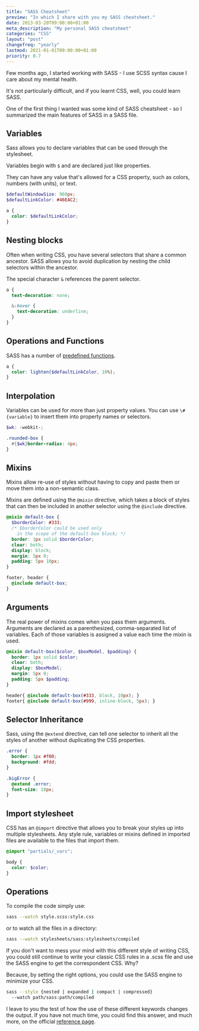 ```yaml
---
title: "SASS Cheatsheet"
preview: "In which I share with you my SASS cheatsheet."
date: 2013-03-20T09:00:00+01:00
meta_description: "My personal SASS cheatsheet"
categories: "CSS"
layout: "post"
changefreq: "yearly"
lastmod: 2021-01-01T09:00:00+01:00
priority: 0.7
---
```


Few months ago, I started working with SASS - I use SCSS syntax cause I care about my mental health.

It's not particularly difficult, and if you learnt CSS, well, you could learn SASS.

One of the first thing I wanted was some kind of SASS cheatsheet - so I summarized the main features of SASS in a SASS file.

## Variables

Sass allows you to declare variables that can be used through the stylesheet.

Variables begin with `$` and are declared just like properties.

They can have any value that's allowed for a CSS property, such as colors, numbers (with units), or text.

```scss
$defaultWindowSize: 960px;
$defaultLinkColor: #46EAC2;

a {
  color: $defaultLinkColor;
}
```

## Nesting blocks

Often when writing CSS, you have several selectors that share a common ancestor.
SASS allows you to avoid duplication by nesting the child selectors within the ancestor.

The special character `&` references the parent selector.

```scss
a {
  text-decoration: none;

  &:hover { 
    text-decoration: underline; 
  }
}
```

## Operations and Functions

SASS has a number of [predefined functions](http://sass-lang.com/docs/yardoc/Sass/Script/Functions.html).

```scss
a {
  color: lighten($defaultLinkColor, 10%);
}
```

## Interpolation

Variables can be used for more than just property values. You can use `\#{variable}` to insert them into property names or selectors.

```scss
$wk: -webkit-;

.rounded-box {
  #{$wk}border-radius: 4px;
}
```

## Mixins

Mixins allow re-use of styles without having to copy and paste them or move them into a non-semantic class.

Mixins are defined using the `@mixin` directive, which takes a block of styles that can then be included in another selector using the `@include` directive.

```scss
@mixin default-box {
  $borderColor: #333;
  /* $borderColor could be used only
    in the scope of the default-box block; */
  border: 1px solid $borderColor;
  clear: both;
  display: block;
  margin: 5px 0;
  padding: 5px 10px;
}

footer, header {
  @include default-box; 
}
```

## Arguments

The real power of mixins comes when you pass them arguments.
Arguments are declared as a parenthesized, comma-separated list of variables.
Each of those variables is assigned a value each time the mixin is used.

```scss
@mixin default-box($color, $boxModel, $padding) {
  border: 1px solid $color;
  clear: both;
  display: $boxModel;
  margin: 5px 0;
  padding: 5px $padding;
}

header{ @include default-box(#333, block, 10px); }
footer{ @include default-box(#999, inline-block, 5px); }
```

## Selector Inheritance

Sass, using the `@extend` directive, can tell one selector to inherit all the styles of another without duplicating the CSS properties.

```scss
.error {
  border: 1px #f00;
  background: #fdd;
}

.bigError {
  @extend .error;
  font-size: 18px;
}
```

## Import stylesheet

CSS has an `@import` directive that allows you to break your styles up into multiple stylesheets.
Any style rule, variables or mixins defined in imported files are available to the files that import them.

```scss
@import "partials/_vars";

body {
  color: $color;
}
```

## Operations

To compile the code simply use:

```bash
sass --watch style.scss:style.css
```

or to watch all the files in a directory:

```bash
sass --watch stylesheets/sass:stylesheets/compiled
```

If you don't want to mess your mind with this different style of writing CSS, you could still continue to write your classic CSS rules in a .scss file and use the SASS engine to get the correspondent CSS. Why?

Because, by setting the right options, you could use the SASS engine to minimize your CSS.

```bash
sass --style {nested | expanded | compact | compressed}
  --watch path/sass:path/compiled
```

I leave to you the test of how the use of these different keywords changes the output. If you have not much time, you could find this answer, and much more, on the official [reference page](http://sass-lang.com/documentation/file.SASS_REFERENCE.html "SASS Reference").
